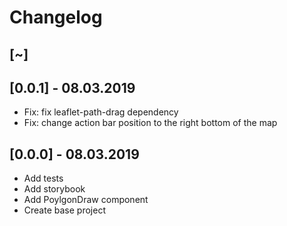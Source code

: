 # Changelog

## [~]

## [0.0.1] - 08.03.2019

-   Fix: fix leaflet-path-drag dependency
-   Fix: change action bar position to the right bottom of the map

## [0.0.0] - 08.03.2019

-   Add tests
-   Add storybook
-   Add PoylgonDraw component
-   Create base project
